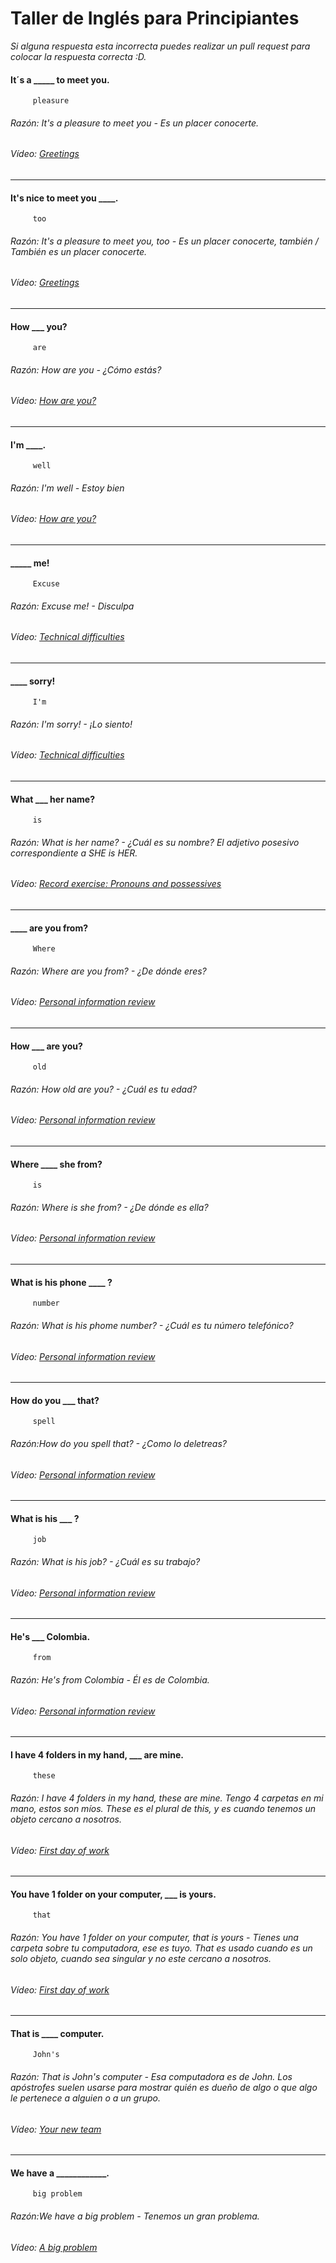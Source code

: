 # Taller de Inglés para Principiantes
*Si alguna respuesta esta incorrecta puedes realizar un pull request para colocar la respuesta correcta :D.*
#### It´s a _____ to meet you.
		 pleasure
###### Razón: It's a pleasure to meet you - Es un placer conocerte. 
###### Vídeo: [Greetings](https://platzi.com/clases/2005-taller-principiantes/31162-greetings/ "Greetings")
------------
#### It's nice to meet you ____.
		 too
###### Razón: It's a pleasure to meet you, too - Es un placer conocerte, también / También es un placer conocerte.
###### Vídeo: [Greetings](https://platzi.com/clases/2005-taller-principiantes/31162-greetings/ "Greetings")
------------
#### How ___ you?
		 are
###### Razón: How are you - ¿Cómo estás?
###### Vídeo: [How are you?](https://platzi.com/clases/2005-taller-principiantes/31165-how-are-you/ "How are you?")
------------
#### I'm ____.
		 well 
###### Razón: I'm well - Estoy bien 
###### Vídeo: [How are you?](https://platzi.com/clases/2005-taller-principiantes/31165-how-are-you/ "How are you?")
------------
#### _____ me!
		 Excuse
###### Razón: Excuse me! - Disculpa
###### Vídeo: [Technical difficulties](https://platzi.com/clases/2005-taller-principiantes/31167-technical-difficulties/ "Technical difficulties")
------------
#### ____ sorry!
		 I'm 
###### Razón: I'm sorry! - ¡Lo siento!
###### Vídeo: [Technical difficulties](https://platzi.com/clases/2005-taller-principiantes/31167-technical-difficulties/ "Technical difficulties")
------------
#### What ___ her name?
		 is
###### Razón: What is her name? - ¿Cuál es su nombre? El adjetivo posesivo correspondiente a SHE is HER.
###### Vídeo: [Record exercise: Pronouns and possessives](https://platzi.com/clases/2005-taller-principiantes/31177-record-exercise-pronouns-and-possessives/ "Record exercise: Pronouns and possessives")
------------
#### ____ are you from?
		 Where
###### Razón: Where are you from? - ¿De dónde eres?
###### Vídeo: [Personal information review](https://platzi.com/clases/2005-taller-principiantes/31183-personal-information-review/ "Personal information review")
------------
#### How ___ are you?
		 old
###### Razón: How old are you? - ¿Cuál es tu edad?
###### Vídeo: [Personal information review](https://platzi.com/clases/2005-taller-principiantes/31183-personal-information-review/ "Personal information review")
------------
#### Where ____ she from?
		 is
###### Razón: Where is she from? - ¿De dónde es ella?
###### Vídeo: [Personal information review](https://platzi.com/clases/2005-taller-principiantes/31183-personal-information-review/ "Personal information review")
------------
#### What is his phone ____ ?
		 number
###### Razón: What is his phome number? - ¿Cuál es tu número telefónico?
###### Vídeo: [Personal information review](https://platzi.com/clases/2005-taller-principiantes/31183-personal-information-review/ "Personal information review")
------------
#### How do you ___ that?
		 spell
###### Razón:How do you spell that? - ¿Como lo deletreas?
###### Vídeo: [Personal information review](https://platzi.com/clases/2005-taller-principiantes/31183-personal-information-review/ "Personal information review")
------------
#### What is his ___ ?
		 job
###### Razón: What is his job? - ¿Cuál es su trabajo?
###### Vídeo: [Personal information review](https://platzi.com/clases/2005-taller-principiantes/31183-personal-information-review/ "Personal information review")
------------
 #### He's ___ Colombia.
 		 from
###### Razón: He's from Colombia - Él es de Colombia.
###### Vídeo: [Personal information review](https://platzi.com/clases/2005-taller-principiantes/31183-personal-information-review/ "Personal information review")
------------
#### I have 4 folders in my hand, ___ are mine.
		 these
###### Razón: I have 4 folders in my hand, these are mine. Tengo 4 carpetas en mi mano, estos son míos. These es el plural de this, y es cuando tenemos un objeto cercano a nosotros.
###### Vídeo: [First day of work](https://platzi.com/clases/2005-taller-principiantes/31180-first-day-of-work/ "First day of work")
------------
#### You have 1 folder on your computer, ___ is yours.
		 that
###### Razón: You have 1 folder on your computer, that is yours - Tienes una carpeta sobre tu computadora, ese es tuyo. That es usado cuando es un solo objeto, cuando sea singular y no este cercano a nosotros.
###### Vídeo: [First day of work](https://platzi.com/clases/2005-taller-principiantes/31180-first-day-of-work/ "First day of work")
------------
#### That is ____ computer.
		 John's
###### Razón: That is John's computer - Esa computadora es de John. Los apóstrofes suelen usarse para mostrar quién es dueño de algo o que algo le pertenece a alguien o a un grupo.
###### Vídeo: [Your new team](https://platzi.com/clases/2005-taller-principiantes/31178-your-new-team/ "Your new team")
------------
#### We have a ____________.
		 big problem
###### Razón:We have a big problem - Tenemos un gran problema.
###### Vídeo: [A big problem](https://platzi.com/clases/2005-taller-principiantes/31176-a-big-problem/ "A big problem")
